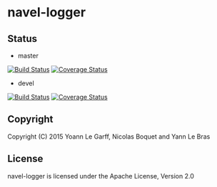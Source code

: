 navel-logger
============

Status
------

- master

[![Build Status](https://travis-ci.org/Navel-IT/navel-logger.svg?branch=master)](https://travis-ci.org/Navel-IT/navel-logger?branch=master)
[![Coverage Status](https://coveralls.io/repos/github/Navel-IT/navel-logger/badge.svg?branch=master)](https://coveralls.io/github/Navel-IT/navel-logger?branch=master)

- devel

[![Build Status](https://travis-ci.org/Navel-IT/navel-logger.svg?branch=devel)](https://travis-ci.org/Navel-IT/navel-logger?branch=devel)
[![Coverage Status](https://coveralls.io/repos/github/Navel-IT/navel-logger/badge.svg?branch=devel)](https://coveralls.io/github/Navel-IT/navel-logger?branch=devel)

Copyright
---------

Copyright (C) 2015 Yoann Le Garff, Nicolas Boquet and Yann Le Bras

License
-------

navel-logger is licensed under the Apache License, Version 2.0
